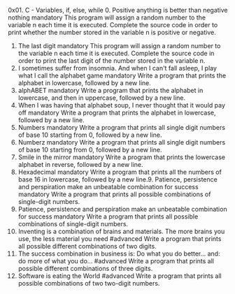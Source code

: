 0x01. C - Variables, if, else, while
0. Positive anything is better than negative nothing
mandatory
This program will assign a random number to the variable n each time it is executed. Complete the source code in order to print whether the number stored in the variable n is positive or negative.
1. The last digit
mandatory
This program will assign a random number to the variable n each time it is executed. Complete the source code in order to print the last digit of the number stored in the variable n.
2. I sometimes suffer from insomnia. And when I can't fall asleep, I play what I call the alphabet game
mandatory
Write a program that prints the alphabet in lowercase, followed by a new line.
3. alphABET
mandatory
Write a program that prints the alphabet in lowercase, and then in uppercase, followed by a new line.
4. When I was having that alphabet soup, I never thought that it would pay off
mandatory
Write a program that prints the alphabet in lowercase, followed by a new line.
5. Numbers
mandatory
Write a program that prints all single digit numbers of base 10 starting from 0, followed by a new line.
6. Numberz
mandatory
Write a program that prints all single digit numbers of base 10 starting from 0, followed by a new line.
7. Smile in the mirror
mandatory
Write a program that prints the lowercase alphabet in reverse, followed by a new line.
8. Hexadecimal
mandatory
Write a program that prints all the numbers of base 16 in lowercase, followed by a new line.9. Patience, persistence and perspiration make an unbeatable combination for success
mandatory
Write a program that prints all possible combinations of single-digit numbers.
9. Patience, persistence and perspiration make an unbeatable combination for success
mandatory
Write a program that prints all possible combinations of single-digit numbers.
10. Inventing is a combination of brains and materials. The more brains you use, the less material you need
#advanced
Write a program that prints all possible different combinations of two digits.
11. The success combination in business is: Do what you do better... and: do more of what you do...
#advanced
Write a program that prints all possible different combinations of three digits.
12. Software is eating the World
#advanced
Write a program that prints all possible combinations of two two-digit numbers.
